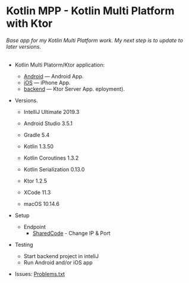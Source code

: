 # Kotlin MPP - Kotlin Multi Platform with Ktor

###### Base app for my Kotlin Multi Platform work. My next step is to update to later versions.

* Kotlin Multi Platorm/Ktor application:
  * [Android](app) &mdash; Android App.
  * [iOS](native/KotlinMpp) &mdash; iPhone App.
  * [backend](backend/KotlinMpp) &mdash; Ktor Server App.
eployment).

* Versions.
    * IntelliJ Ultimate 2019.3
    * Android Studio 3.5.1
    * Gradle 5.4
    * Kotlin 1.3.50
    * Kotlin Coroutines 1.3.2
    * Kotlin Serialization 0.13.0
    * Ktor 1.2.5
    
    * XCode 11.3
    * macOS 10.14.6


* Setup
    * Endpoint
        * [SharedCode](SharedCode/commonMain/ConstantsShared.kt) - Change IP & Port

* Testing
    * Start backend project in inteliJ
    * Run Android and/or iOS app

* Issues: [Problems.txt](app/src/main/assets/Problems.txt)